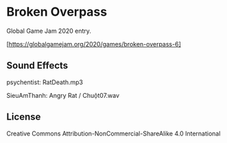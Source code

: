 
Broken Overpass
===============

Global Game Jam 2020 entry.

[https://globalgamejam.org/2020/games/broken-overpass-6]

Sound Effects
-------------

psychentist: RatDeath.mp3

SieuAmThanh: Angry Rat / Chuột07.wav

License
-------

Creative Commons Attribution-NonCommercial-ShareAlike 4.0 International
